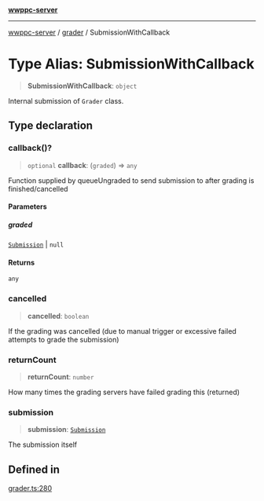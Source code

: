 [**wwppc-server**](../../README.md)

***

[wwppc-server](../../modules.md) / [grader](../README.md) / SubmissionWithCallback

# Type Alias: SubmissionWithCallback

> **SubmissionWithCallback**: `object`

Internal submission of `Grader` class.

## Type declaration

### callback()?

> `optional` **callback**: (`graded`) => `any`

Function supplied by queueUngraded to send submission to after grading is finished/cancelled

#### Parameters

##### graded

[`Submission`](../../database/type-aliases/Submission.md) | `null`

#### Returns

`any`

### cancelled

> **cancelled**: `boolean`

If the grading was cancelled (due to manual trigger or excessive failed attempts to grade the submission)

### returnCount

> **returnCount**: `number`

How many times the grading servers have failed grading this (returned)

### submission

> **submission**: [`Submission`](../../database/type-aliases/Submission.md)

The submission itself

## Defined in

[grader.ts:280](https://github.com/WWPPC/WWPPC-server/blob/2a0f62ef9a8d6c45bd23ae8a1bcfb9cead6c0088/src/grader.ts#L280)
